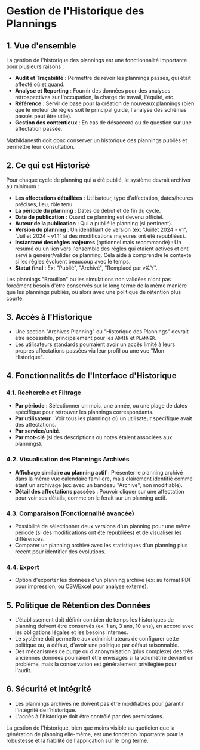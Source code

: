 # Gestion de l'Historique des Plannings

## 1. Vue d'ensemble

La gestion de l'historique des plannings est une fonctionnalité importante pour plusieurs raisons :
- **Audit et Traçabilité** : Permettre de revoir les plannings passés, qui était affecté où et quand.
- **Analyse et Reporting** : Fournir des données pour des analyses rétrospectives sur l'occupation, la charge de travail, l'équité, etc.
- **Référence** : Servir de base pour la création de nouveaux plannings (bien que le moteur de règles soit le principal guide, l'analyse des schémas passés peut être utile).
- **Gestion des contentieux** : En cas de désaccord ou de question sur une affectation passée.

Mathildanesth doit donc conserver un historique des plannings publiés et permettre leur consultation.

## 2. Ce qui est Historisé

Pour chaque cycle de planning qui a été publié, le système devrait archiver au minimum :

- **Les affectations détaillées** : Utilisateur, type d'affectation, dates/heures précises, lieu, rôle tenu.
- **La période du planning** : Dates de début et de fin du cycle.
- **Date de publication** : Quand ce planning est devenu officiel.
- **Auteur de la publication** : Qui a publié le planning (si pertinent).
- **Version du planning** : Un identifiant de version (ex: "Juillet 2024 - v1", "Juillet 2024 - v1.1" si des modifications majeures ont été republiées).
- **Instantané des règles majeures** (optionnel mais recommandé) : Un résumé ou un lien vers l'ensemble des règles qui étaient actives et ont servi à générer/valider ce planning. Cela aide à comprendre le contexte si les règles évoluent beaucoup avec le temps.
- **Statut final** : Ex: "Publié", "Archivé", "Remplacé par vX.Y".

Les plannings "Brouillon" ou les simulations non validées n'ont pas forcément besoin d'être conservés sur le long terme de la même manière que les plannings publiés, ou alors avec une politique de rétention plus courte.

## 3. Accès à l'Historique

- Une section "Archives Planning" ou "Historique des Plannings" devrait être accessible, principalement pour les `ADMIN` et `PLANNER`.
- Les utilisateurs standards pourraient avoir un accès limité à leurs propres affectations passées via leur profil ou une vue "Mon Historique".

## 4. Fonctionnalités de l'Interface d'Historique

### 4.1. Recherche et Filtrage
- **Par période** : Sélectionner un mois, une année, ou une plage de dates spécifique pour retrouver les plannings correspondants.
- **Par utilisateur** : Voir tous les plannings où un utilisateur spécifique avait des affectations.
- **Par service/unité**.
- **Par mot-clé** (si des descriptions ou notes étaient associées aux plannings).

### 4.2. Visualisation des Plannings Archivés
- **Affichage similaire au planning actif** : Présenter le planning archivé dans la même vue calendaire familière, mais clairement identifié comme étant un archivage (ex: avec un bandeau "Archive", non modifiable).
- **Détail des affectations passées** : Pouvoir cliquer sur une affectation pour voir ses détails, comme on le ferait sur un planning actif.

### 4.3. Comparaison (Fonctionnalité avancée)
- Possibilité de sélectionner deux versions d'un planning pour une même période (si des modifications ont été republiées) et de visualiser les différences.
- Comparer un planning archivé avec les statistiques d'un planning plus récent pour identifier des évolutions.

### 4.4. Export
- Option d'exporter les données d'un planning archivé (ex: au format PDF pour impression, ou CSV/Excel pour analyse externe).

## 5. Politique de Rétention des Données

- L'établissement doit définir combien de temps les historiques de planning doivent être conservés (ex: 1 an, 3 ans, 10 ans), en accord avec les obligations légales et les besoins internes.
- Le système doit permettre aux administrateurs de configurer cette politique ou, à défaut, d'avoir une politique par défaut raisonnable.
- Des mécanismes de purge ou d'anonymisation (plus complexe) des très anciennes données pourraient être envisagés si la volumétrie devient un problème, mais la conservation est généralement privilégiée pour l'audit.

## 6. Sécurité et Intégrité

- Les plannings archivés ne doivent pas être modifiables pour garantir l'intégrité de l'historique.
- L'accès à l'historique doit être contrôlé par des permissions.

La gestion de l'historique, bien que moins visible au quotidien que la génération de planning elle-même, est une fondation importante pour la robustesse et la fiabilité de l'application sur le long terme. 